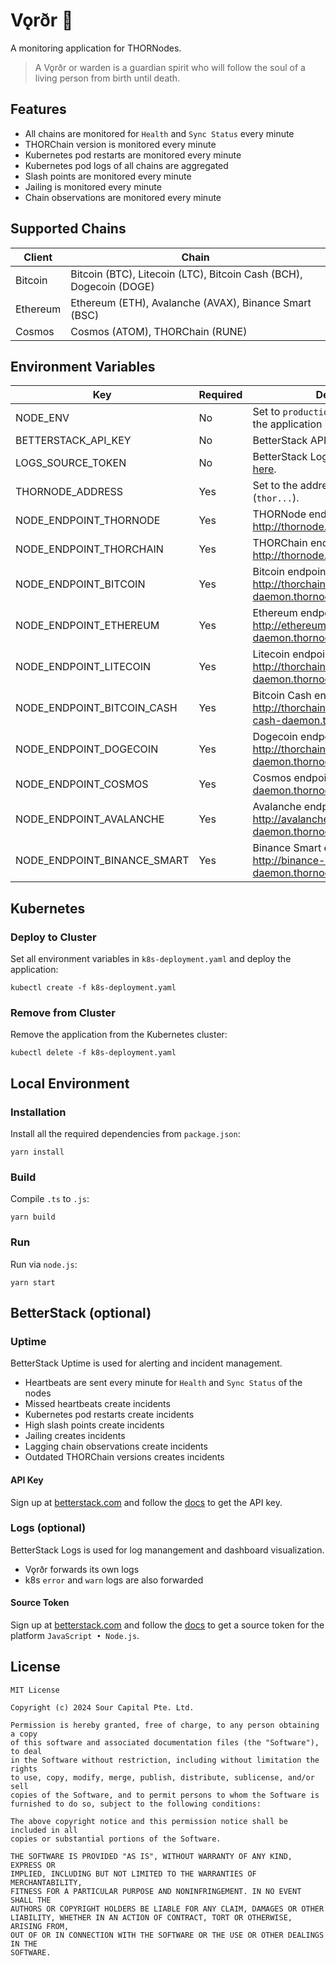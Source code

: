 # Vǫrðr 👻

A monitoring application for THORNodes.

> A Vǫrðr or warden is a guardian spirit who will follow the soul of a living person from birth until death.

## Features

- All chains are monitored for `Health` and `Sync Status` every minute
- THORChain version is monitored every minute
- Kubernetes pod restarts are monitored every minute
- Kubernetes pod logs of all chains are aggregated
- Slash points are monitored every minute
- Jailing is monitored every minute
- Chain observations are monitored every minute

## Supported Chains

| Client   | Chain                                                              |
|----------|--------------------------------------------------------------------|
| Bitcoin  | Bitcoin (BTC), Litecoin (LTC), Bitcoin Cash (BCH), Dogecoin (DOGE) |
| Ethereum | Ethereum (ETH), Avalanche (AVAX), Binance Smart (BSC)              |
| Cosmos   | Cosmos (ATOM), THORChain (RUNE)                                    |

## Environment Variables

| Key                         | Required | Description                                                                                                                                              |
|-----------------------------|----------|----------------------------------------------------------------------------------------------------------------------------------------------------------|
| NODE_ENV                    | No       | Set to `production`, if you want to run the application in production.                                                                                   |
| BETTERSTACK_API_KEY         | No       | BetterStack API key, see [here](#betterstack-optional).                                                                                                  |
| LOGS_SOURCE_TOKEN           | No       | BetterStack Logs source token, see [here](#logs-optional).                                                                                               |
| THORNODE_ADDRESS            | Yes      | Set to the address of your THORNode (`thor...`).                                                                                                         |
| NODE_ENDPOINT_THORNODE      | Yes      | THORNode endpoint (e.g. http://thornode.thornode:1317).                                                                                                  |
| NODE_ENDPOINT_THORCHAIN     | Yes      | THORChain endpoint (e.g. http://thornode.thornode:27147).                                                                                                |
| NODE_ENDPOINT_BITCOIN       | Yes      | Bitcoin endpoint (e.g. [http://thorchain:password@bitcoin-daemon.thornode:8332](http://thorchain:password@bitcoin-daemon.thornode:8332)).                |
| NODE_ENDPOINT_ETHEREUM      | Yes      | Ethereum endpoint (e.g. http://ethereum-daemon.thornode:8545).                                                                                           |
| NODE_ENDPOINT_LITECOIN      | Yes      | Litecoin endpoint (e.g. [http://thorchain:password@litecoin-daemon.thornode:9332](http://thorchain:password@litecoin-daemon.thornode:9332)).             |
| NODE_ENDPOINT_BITCOIN_CASH  | Yes      | Bitcoin Cash endpoint (e.g. [http://thorchain:password@bitcoin-cash-daemon.thornode:8332](http://thorchain:password@bitcoin-cash-daemon.thornode:8332)). |
| NODE_ENDPOINT_DOGECOIN      | Yes      | Dogecoin endpoint (e.g. [http://thorchain:password@dogecoin-daemon.thornode:22555](http://thorchain:password@dogecoin-daemon.thornode:22555)).           |
| NODE_ENDPOINT_COSMOS        | Yes      | Cosmos endpoint (e.g. http://gaia-daemon.thornode:26657).                                                                                                |
| NODE_ENDPOINT_AVALANCHE     | Yes      | Avalanche endpoint (e.g. http://avalanche-daemon.thornode:9650/ext/bc/C/rpc).                                                                            |
| NODE_ENDPOINT_BINANCE_SMART | Yes      | Binance Smart endpoint (e.g. http://binance-smart-daemon.thornode:8545).                                                                                 |

## Kubernetes

### Deploy to Cluster

Set all environment variables in `k8s-deployment.yaml` and deploy the application:

```
kubectl create -f k8s-deployment.yaml
```

### Remove from Cluster

Remove the application from the Kubernetes cluster:

```
kubectl delete -f k8s-deployment.yaml
```

## Local Environment

### Installation

Install all the required dependencies from `package.json`:

```
yarn install
```

### Build

Compile `.ts` to `.js`:

```
yarn build
```

### Run

Run via `node.js`:

```
yarn start
```

## BetterStack (optional)

### Uptime

BetterStack Uptime is used for alerting and incident management.

- Heartbeats are sent every minute for `Health` and `Sync Status` of the nodes
- Missed heartbeats create incidents
- Kubernetes pod restarts create incidents
- High slash points create incidents
- Jailing creates incidents
- Lagging chain observations create incidents
- Outdated THORChain versions creates incidents

#### API Key

Sign up at [betterstack.com](https://uptime.betterstack.com/?ref=8l7f) and follow the [docs](https://betterstack.com/docs/uptime/api/getting-started-with-uptime-api/) to get the API key.

### Logs (optional)

BetterStack Logs is used for log manangement and dashboard visualization.

- Vǫrðr forwards its own logs
- k8s `error` and `warn` logs are also forwarded

#### Source Token

Sign up at [betterstack.com](https://logs.betterstack.com/?ref=8l7f) and follow the [docs](https://betterstack.com/docs/logs/logging-start/) to get a source token for the platform `JavaScript • Node.js`.

## License

```
MIT License

Copyright (c) 2024 Sour Capital Pte. Ltd.

Permission is hereby granted, free of charge, to any person obtaining a copy
of this software and associated documentation files (the "Software"), to deal
in the Software without restriction, including without limitation the rights
to use, copy, modify, merge, publish, distribute, sublicense, and/or sell
copies of the Software, and to permit persons to whom the Software is
furnished to do so, subject to the following conditions:

The above copyright notice and this permission notice shall be included in all
copies or substantial portions of the Software.

THE SOFTWARE IS PROVIDED "AS IS", WITHOUT WARRANTY OF ANY KIND, EXPRESS OR
IMPLIED, INCLUDING BUT NOT LIMITED TO THE WARRANTIES OF MERCHANTABILITY,
FITNESS FOR A PARTICULAR PURPOSE AND NONINFRINGEMENT. IN NO EVENT SHALL THE
AUTHORS OR COPYRIGHT HOLDERS BE LIABLE FOR ANY CLAIM, DAMAGES OR OTHER
LIABILITY, WHETHER IN AN ACTION OF CONTRACT, TORT OR OTHERWISE, ARISING FROM,
OUT OF OR IN CONNECTION WITH THE SOFTWARE OR THE USE OR OTHER DEALINGS IN THE
SOFTWARE.
```
